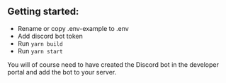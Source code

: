 ## Getting started:

- Rename or copy .env-example to .env
- Add discord bot token
- Run `yarn build`
- Run `yarn start`

You will of course need to have created the Discord bot in the developer portal and add the bot to your server.
